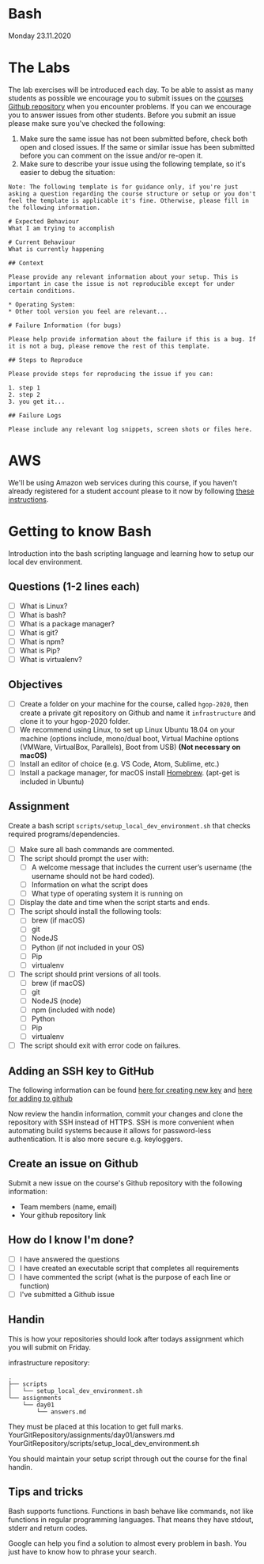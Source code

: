 # Bash

Monday 23.11.2020

# The Labs
The lab exercises will be introduced each day. To be able to assist as many students as possible we encourage you to submit issues on the [courses Github repository](https://github.com/hgop/syllabus-2020) when you encounter problems.
If you can we encourage you to answer issues from other students.
Before you submit an issue please make sure you've checked the following:
1. Make sure the same issue has not been submitted before, check both open and closed issues. If the same or similar issue has been submitted before you can comment on the issue and/or re-open it.
2. Make sure to describe your issue using the following template, so it's easier to debug the situation:

```
Note: The following template is for guidance only, if you're just asking a question regarding the course structure or setup or you don't feel the template is applicable it's fine. Otherwise, please fill in the following information.

# Expected Behaviour
What I am trying to accomplish

# Current Behaviour
What is currently happening

## Context

Please provide any relevant information about your setup. This is important in case the issue is not reproducible except for under certain conditions.

* Operating System:
* Other tool version you feel are relevant...

# Failure Information (for bugs)

Please help provide information about the failure if this is a bug. If it is not a bug, please remove the rest of this template.

## Steps to Reproduce

Please provide steps for reproducing the issue if you can:

1. step 1
2. step 2
3. you get it...

## Failure Logs

Please include any relevant log snippets, screen shots or files here.
```

# AWS
We'll be using Amazon web services during this course, if you haven't already registered for a student account please to it now by following [these instructions](https://github.com/hgop/syllabus-2020/blob/master/AWS/README.md).

# Getting to know Bash

Introduction into the bash scripting language and learning how to setup our local dev environment.

## Questions (1-2 lines each)

- [ ] What is Linux?
- [ ] What is bash?
- [ ] What is a package manager?
- [ ] What is git?
- [ ] What is npm?
- [ ] What is Pip?
- [ ] What is virtualenv?

## Objectives

- [ ] Create a folder on your machine for the course, called `hgop-2020`, then create a private git repository on Github and name it `infrastructure` and clone it to your hgop-2020 folder.
- [ ] We recommend using Linux, to set up Linux Ubuntu 18.04 on your machine (options include, mono/dual
      boot, Virtual Machine options (VMWare, VirtualBox, Parallels), Boot from
      USB) **(Not necessary on macOS)**
- [ ] Install an editor of choice (e.g. VS Code, Atom, Sublime, etc.)
- [ ] Install a package manager, for macOS install [Homebrew](https://brew.sh/). (apt-get is included in Ubuntu)

## Assignment

Create a bash script `scripts/setup_local_dev_environment.sh` that checks required programs/dependencies.

- [ ] Make sure all bash commands are commented.
- [ ] The script should prompt the user with:
  - [ ] A welcome message that includes the current user’s username (the
        username should not be hard coded).
  - [ ] Information on what the script does
  - [ ] What type of operating system it is running on
- [ ] Display the date and time when the script starts and ends.
- [ ] The script should install the following tools:
  - [ ] brew (if macOS)
  - [ ] git
  - [ ] NodeJS
  - [ ] Python (if not included in your OS)
  - [ ] Pip
  - [ ] virtualenv
- [ ] The script should print versions of all tools.
  - [ ] brew (if macOS)
  - [ ] git 
  - [ ] NodeJS (node)
  - [ ] npm (included with node)
  - [ ] Python
  - [ ] Pip
  - [ ] virtualenv
- [ ] The script should exit with error code on failures.

## Adding an SSH key to GitHub

The following information can be found
[here for creating new key](https://help.github.com/articles/generating-a-new-ssh-key-and-adding-it-to-the-ssh-agent/)
and
[here for adding to github](https://help.github.com/articles/adding-a-new-ssh-key-to-your-github-account/)

Now review the handin information, commit your changes and clone the repository with SSH instead of HTTPS. SSH
is more convenient when automating build systems because it allows for
password-less authentication. It is also more secure e.g. keyloggers.

## Create an issue on Github
Submit a new issue on the course's Github repository with the following information:
- Team members (name, email)
- Your github repository link

## How do I know I'm done?

- [ ] I have answered the questions
- [ ] I have created an executable script that completes all requirements
- [ ] I have commented the script (what is the purpose of each line or function)
- [ ] I've submitted a Github issue

## Handin

This is how your repositories should look after todays assignment which you
will submit on Friday.

infrastructure repository:
```text
.
├── scripts
│   └── setup_local_dev_environment.sh
└── assignments
    └── day01
        └── answers.md
```

They must be placed at this location to get full marks.\
YourGitRepository/assignments/day01/answers.md\
YourGitRepository/scripts/setup_local_dev_environment.sh

You should maintain your setup script through out the 
course for the final handin.

## Tips and tricks
Bash supports functions. Functions in bash behave like commands, not like functions in regular programming
languages. That means they have stdout, stderr and return codes.

Google can help you find a solution to almost every problem in bash. You just have to know how to phrase your search.
